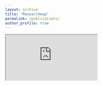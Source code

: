 ```yaml
---
layout: archive
title: "Researchmap"
permalink: /publications/
author_profile: true
---
```

<iframe src="https://researchmap.jp/maieryo?lang=en"</iframe>

